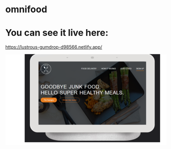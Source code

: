 # omnifood

# You can see it live here:
https://lustrous-gumdrop-d98566.netlify.app/

<img src="https://github.com/Alexandra2888/omnifood/blob/main/omnifood.jpg" alt="omnifood"/>
